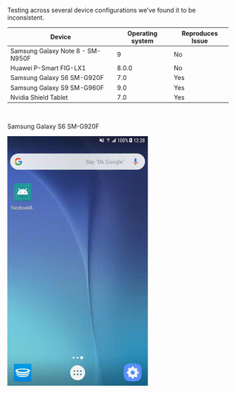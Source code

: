 Testing across several device configurations we’ve found it to be inconsistent.

| Device                           | Operating system | Reproduces Issue |
|----------------------------------|------------------|------------------|
| Samsung Galaxy Note 8 - SM-N950F | 9                | No               |
| Huawei P-Smart FIG-LX1           | 8.0.0            | No               |
| Samsung Galaxy S6 SM-G920F       | 7.0              | Yes              |
| Samsung Galaxy S9 SM-G960F       | 9.0              | Yes              |
| Nvidia Shield Tablet             | 7.0              | Yes              |

 

Samsung Galaxy S6 SM-G920F

![](repo.gif)

 
